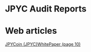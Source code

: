 # JPYC Audit Reports

# Web articles
[JPYCoin (JPYC)WhitePaper (page 10)](https://jpyc.jp/white-paper.pdf)
